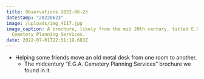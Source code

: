 ```yaml
---
title: Observations 2022-06-23
datestamp: "20220623"
image: /uploads/img_4117.jpg
image_caption: A brochure, likely from the mid 20th century, titled E.G.A.
  Cemetery Planning Services.
date: 2022-07-01T22:51:19.683Z
---
```

- Helping some friends move an old metal desk from one room to another.
	- The midcentury “E.G.A. Cemetery Planning Services” brochure we found in it.